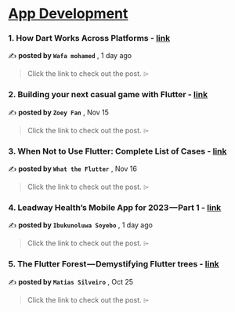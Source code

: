 
<h1><a href=https://medium.com/tag/mobile-app-development/recommended target="_blank" rel="noopener noreferrer">App Development</a></h1>
<h3>1. How Dart Works Across Platforms - <a href=https://medium.com/@wafamohameddd/how-dart-works-across-platforms-bebd061ee3a6?source=tag_recommended_feed---------0-84----------mobile_app_development----------3d6f230a_a75a_4b40_b92c_394b0aafabd5------- target="_blank" rel="noopener noreferrer">link</a></h3>

✍️ **posted by `Wafa mohamed`** <date> , 1 day ago</date>

<blockquote>Click the link to check out the post. ⌲</blockquote>

<h3>2. Building your next casual game with Flutter - <a href=https://medium.com/flutter/building-your-next-casual-game-with-flutter-716ef457e440?source=tag_recommended_feed---------1-107----------mobile_app_development----------3d6f230a_a75a_4b40_b92c_394b0aafabd5------- target="_blank" rel="noopener noreferrer">link</a></h3>

✍️ **posted by `Zoey Fan`** <date> , Nov 15</date>

<blockquote>Click the link to check out the post. ⌲</blockquote>

<h3>3. When Not to Use Flutter: Complete List of Cases - <a href=https://medium.com/@flutterwtf/when-not-to-use-flutter-complete-list-of-cases-510ce5d57c2e?source=tag_recommended_feed---------2-85----------mobile_app_development----------3d6f230a_a75a_4b40_b92c_394b0aafabd5------- target="_blank" rel="noopener noreferrer">link</a></h3>

✍️ **posted by `What the Flutter`** <date> , Nov 16</date>

<blockquote>Click the link to check out the post. ⌲</blockquote>

<h3>4. Leadway Health’s Mobile App for 2023 — Part 1 - <a href=https://medium.com/@soyeboibukun/leadway-healths-mobile-app-for-2023-part-1-a96751c2460a?source=tag_recommended_feed---------3-84----------mobile_app_development----------3d6f230a_a75a_4b40_b92c_394b0aafabd5------- target="_blank" rel="noopener noreferrer">link</a></h3>

✍️ **posted by `Ibukunoluwa Soyebo`** <date> , 1 day ago</date>

<blockquote>Click the link to check out the post. ⌲</blockquote>

<h3>5. The Flutter Forest — Demystifying Flutter trees - <a href=https://medium.com/globant/the-flutter-forest-demystifying-flutter-trees-a5ebb4db4efe?source=tag_recommended_feed---------4-107----------mobile_app_development----------3d6f230a_a75a_4b40_b92c_394b0aafabd5------- target="_blank" rel="noopener noreferrer">link</a></h3>

✍️ **posted by `Matias Silveiro`** <date> , Oct 25</date>

<blockquote>Click the link to check out the post. ⌲</blockquote>

